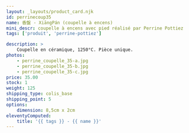 ```yaml
---
layout: _layouts/product_card.njk
id: perrinecoup35
name: 香盤 - XiāngPán (coupelle à encens)
mini_descr: coupelle à encens avec pied réalisé par Perrine Pottiez
tags: ['produit', 'perrine-pottiez']

description: >
    Coupelle en céramique, 1250°C. Pièce unique.
photos:
    - perrine_coupelle_35-a.jpg
    - perrine_coupelle_35-b.jpg
    - perrine_coupelle_35-c.jpg
price: 35.00
stock: 1
weight: 125
shipping_type: colis_base
shipping_point: 5
options:
    dimension: 8,5cm x 2cm
eleventyComputed:
    title: '{{ tags }} - {{ name }}'
---
```

